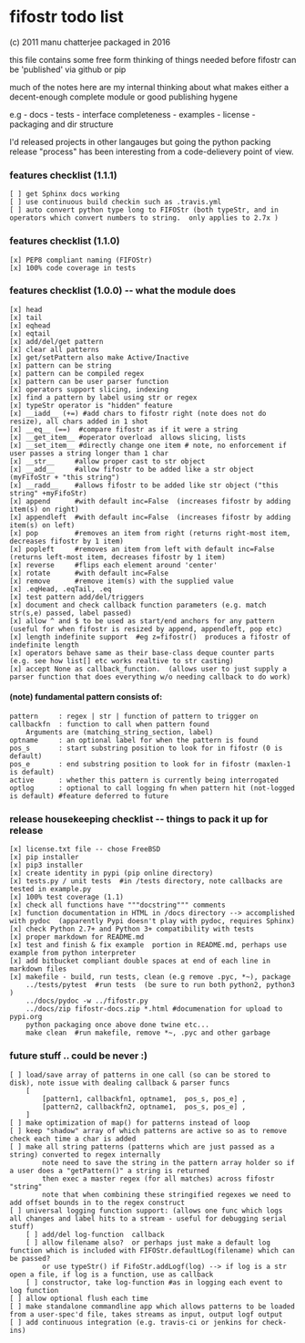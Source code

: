 # fifostr todo list  
(c) 2011 manu chatterjee  packaged in 2016 

this file contains some free form thinking of things needed before fifostr can be 'published' via github or pip

much of the notes here are my internal thinking about what makes either a decent-enough complete module or good publishing hygene

e.g
	- docs
	- tests
	- interface completeness
	- examples
	- license
	- packaging and dir structure

I'd released projects in other langauges but going the python packing release "process" has been interesting from a code-delievery point of view.

### features checklist (1.1.1)
    [ ] get Sphinx docs working
    [ ] use continuous build checkin such as .travis.yml
    [ ] auto convert python type long to FIFOStr (both typeStr, and in operators which convert numbers to string.  only applies to 2.7x )

### features checklist (1.1.0)
	[x] PEP8 compliant naming (FIFOStr)
	[x] 100% code coverage in tests

### features checklist (1.0.0)  -- what the module does
	[x] head
	[x] tail
	[x] eqhead
	[x] eqtail
	[x] add/del/get pattern
	[x] clear all patterns
	[x] get/setPattern also make Active/Inactive
	[x] pattern can be string
	[x] pattern can be compiled regex
	[x] pattern can be user parser function
	[x] operators support slicing, indexing
	[x] find a pattern by label using str or regex 
	[x] typeStr operator is "hidden" feature 
	[x] __iadd__ (+=) #add chars to fifostr right (note does not do resize), all chars added in 1 shot
	[x] __eq__ (==)  #compare fifostr as if it were a string
	[x] __get_item__ #operator overload  allows slicing, lists
	[x] __set_item__ #directly change one item # note, no enforcement if user passes a string longer than 1 char
	[x] __str__		#allow proper cast to str object
	[x] __add__     #allow fifostr to be added like a str object (myFifoStr + "this string")
	[x] __radd__    #allows fifostr to be added like str object ("this string" +myFifoStr)
	[x] append 		#with default inc=False  (increases fifostr by adding item(s) on right)
	[x] appendleft  #with default inc=False  (increases fifostr by adding item(s) on left)
	[x] pop 		#removes an item from right (returns right-most item, decreases fifostr by 1 item)
	[x] popleft		#removes an item from left with default inc=False  (returns left-most item, decreases fifostr by 1 item)
	[x] reverse     #flips each element around 'center'
	[x] rotate		#with default inc=False
	[x] remove      #remove item(s) with the supplied value
	[x] .eqHead, .eqTail, .eq 
	[x] test pattern add/del/triggers
	[x] document and check callback function parameters (e.g. match str(s,e) passed, label passed)  
	[x] allow ^ and $ to be used as start/end anchors for any pattern (useful for when fifostr is resized by append, appendleft, pop etc)
	[x] length indefinite support  #eg z=fifostr()  produces a fifostr of indefinite length
	[x] operators behave same as their base-class deque counter parts (e.g. see how list[] etc works realtive to str casting)
	[x] accept None as callback_function.  (allows user to just supply a parser function that does everything w/o needing callback to do work)

#### (note) fundamental pattern consists of:
	pattern 	: regex | str | function of pattern to trigger on
	callbackfn 	: function to call when pattern found
		Arguments are (matching_string_section, label) 
	optname 	: an optional label for when the pattern is found
	pos_s		: start substring position to look for in fifostr (0 is default)
	pos_e		: end substring position to look for in fifostr (maxlen-1 is default)
	active		: whether this pattern is currently being interrogated
	optlog		: optional to call logging fn when pattern hit (not-logged is default) #feature deferred to future

### release housekeeping checklist  -- things to pack it up for release
	[x] license.txt file -- chose FreeBSD
	[x] pip installer 
	[x] pip3 installer
	[x] create identity in pypi (pip online directory)
	[x] tests.py / unit tests  #in /tests directory, note callbacks are tested in example.py
	[x] 100% test coverage (1.1)
	[x] check all functions have """docstring""" comments
	[x] function documentation in HTML in /docs directory --> accomplished with pydoc  (apparently Pypi doesn't play with pydoc, requires Sphinx)
	[x] check Python 2.7+ and Python 3+ compatibility with tests
	[x]	proper markdown for README.md
	[x] test and finish & fix example  portion in README.md, perhaps use example from python interpreter  
	[x] add bitbucket compliant double spaces at end of each line in markdown files 
	[x] makefile - build, run tests, clean (e.g remove .pyc, *~), package
		../tests/pytest  #run tests  (be sure to run both python2, python3 )
		../docs/pydoc -w ../fifostr.py 
		../docs/zip fifostr-docs.zip *.html #documenation for upload to pypi.org
		python packaging once above done twine etc...
		make clean  #run makefile, remove *~, .pyc and other garbage


### future stuff .. could be never :)
	[ ] load/save array of patterns in one call (so can be stored to disk), note issue with dealing callback & parser funcs
		[
			[pattern1, callbackfn1, optname1,  pos_s, pos_e] ,
			[pattern2, callbackfn2, optname1,  pos_s, pos_e] ,
		]
	[ ] make optimization of map() for patterns instead of loop  
	[ ] keep "shadow" array of which patterns are active so as to remove check each time a char is added  
	[ ] make all string patterns (patterns which are just passed as a string) converted to regex internally  
			note need to save the string in the pattern array holder so if a user does a "getPattern()" a string is returned 
			then exec a master regex (for all matches) across fifostr "string" 
			note that when combining these stringified regexes we need to add offset bounds in to the regex construct
	[ ] universal logging function support: (allows one func which logs all changes and label hits to a stream - useful for debugging serial stuff)
		[ ] add/del log-function  callback
		[ ] allow filename also?  or perhaps just make a default log function which is included with FIFOStr.defaultLog(filename) which can be passed?
			or use typeStr() if FifoStr.addLogf(log) --> if log is a str open a file, if log is a function, use as callback
		[ ] constructor, take log-function #as in logging each event to log function 
	[ ] allow optional flush each time
	[ ] make standalone commandline app which allows patterns to be loaded from a user-spec'd file, takes streams as input, output logf output
	[ ] add continuous integration (e.g. travis-ci or jenkins for check-ins)